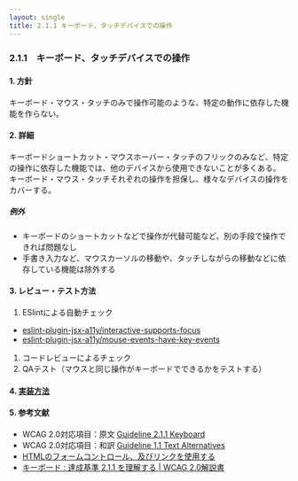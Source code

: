 ```yaml
---
layout: single
title: 2.1.1 キーボード、タッチデバイスでの操作
---
```


### 2.1.1　キーボード、タッチデバイスでの操作

#### 1. 方針
キーボード・マウス・タッチのみで操作可能のような、特定の動作に依存した機能を作らない。

#### 2. 詳細
キーボードショートカット・マウスホーバー・タッチのフリックのみなど、特定の操作に依存した機能では、他のデバイスから使用できないことが多くある。
キーボード・マウス・タッチそれぞれの操作を担保し、様々なデバイスの操作をカバーする。

##### 例外
- キーボードのショートカットなどで操作が代替可能など、別の手段で操作できれば問題なし
- 手書き入力など、マウスカーソルの移動や、タッチしながらの移動などに依存している機能は除外する

#### 3. レビュー・テスト方法
1. ESlintによる自動チェック
 - [eslint-plugin-jsx-a11y/interactive-supports-focus](https://github.com/evcohen/eslint-plugin-jsx-a11y/blob/master/docs/rules/interactive-supports-focus.md)
 - [eslint-plugin-jsx-a11y/mouse-events-have-key-events](https://github.com/evcohen/eslint-plugin-jsx-a11y/blob/master/docs/rules/mouse-events-have-key-events.md)
1. コードレビューによるチェック
1. QAテスト（マウスと同じ操作がキーボードでできるかをテストする）

#### 4. [実装方法](/src/html/2/2/1.md)

#### 5. 参考文献
- WCAG 2.0対応項目：原文 [Guideline 2.1.1 Keyboard](https://www.w3.org/TR/2008/REC-WCAG20-20081211/#keyboard-operation-keyboard-operable)
- WCAG 2.0対応項目：和訳 [Guideline 1.1 Text Alternatives](http://waic.jp/docs/WCAG20/Overview.html#keyboard-operation-keyboard-operable)
- [HTMLのフォームコントロール、及びリンクを使用する](http://waic.jp/docs/WCAG-TECHS/H91)
- [キーボード : 達成基準 2.1.1 を理解する | WCAG 2.0解説書](http://waic.jp/docs/UNDERSTANDING-WCAG20/keyboard-operation-keyboard-operable.html)
